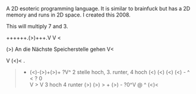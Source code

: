 A 2D esoteric programming language. 
It is similar to brainfuck but has a 2D memory and runs in 2D space.
I created this 2008.

This will multiply 7 and 3.

++++++.(>)+++.V
 V            <

(>)       An die Nächste Speicherstelle gehen
V<

V              (<)<
.
>+ (<)-(>)+(>)+ ?V^        2 stelle hoch, 3. runter, 4 hoch
                (<)
	             (<)
	             (<)
	             (<)
               -  ^                       <
		?
		0          
                V
                >             V                3 hoch 4 runter
			      (>)
                              (>)
                              > + (>) - ?0^V
                @             ^         (<)<

